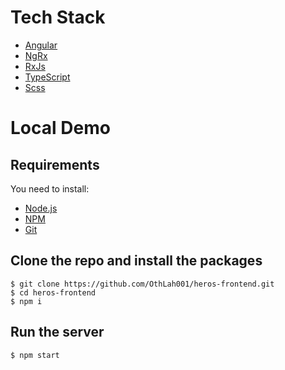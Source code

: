 # Tech Stack
* [Angular](https://angular.io/)
* [NgRx](https://ngrx.io/)
* [RxJs](https://rxjs.dev/)
* [TypeScript](https://www.typescriptlang.org/)
* [Scss](https://sass-lang.com/)

# Local Demo

## Requirements

You need to install:
* [Node.js](https://nodejs.org/)
* [NPM](https://npmjs.org/)
* [Git](https://git-scm.com/)

## Clone the repo and install the packages

    $ git clone https://github.com/OthLah001/heros-frontend.git
    $ cd heros-frontend
    $ npm i

## Run the server

    $ npm start
